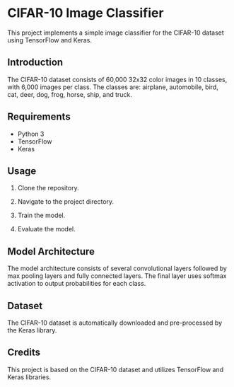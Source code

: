 # CIFAR-10 Image Classifier

This project implements a simple image classifier for the CIFAR-10 dataset using TensorFlow and Keras.

## Introduction

The CIFAR-10 dataset consists of 60,000 32x32 color images in 10 classes, with 6,000 images per class. The classes are: airplane, automobile, bird, cat, deer, dog, frog, horse, ship, and truck.

## Requirements

- Python 3
- TensorFlow
- Keras

## Usage

1. Clone the repository.

2. Navigate to the project directory.

3. Train the model.

4. Evaluate the model.




## Model Architecture

The model architecture consists of several convolutional layers followed by max pooling layers and fully connected layers. The final layer uses softmax activation to output probabilities for each class.

## Dataset

The CIFAR-10 dataset is automatically downloaded and pre-processed by the Keras library.

## Credits

This project is based on the CIFAR-10 dataset and utilizes TensorFlow and Keras libraries.
